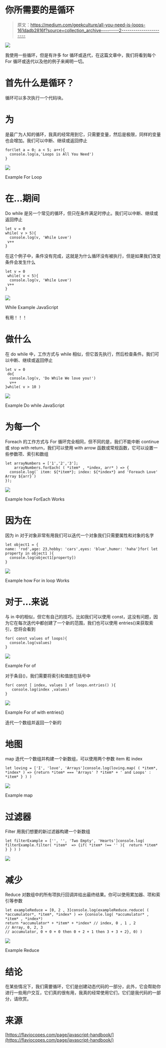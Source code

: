 # 你所需要的是循环

> 原文：<https://medium.com/geekculture/all-you-need-is-loops-161dadb2816f?source=collection_archive---------2----------------------->

![](img/2334b6595d0ecb5ddded96744e13c67f.png)

我使用一些循环，但是有许多 for 循环或迭代，在这篇文章中，我们将看到每个 For 循环或迭代以及他的例子来阐明一切。

# 首先什么是循环？

循环可以多次执行一个代码块。

# 为

是最广为人知的循环，我真的经常用到它，只需要变量，然后是极限，同样的变量也会增加。我们可以中断、继续或返回停止

```
for(let a = 0; a < 5; a++){
  console.log(a,'Loops is All You Need')
}
```

![](img/1f99b58e42a582d198a30e8395aa5081.png)

Example For Loop

# 在…期间

Do while 是另一个常见的循环，但只在条件满足时停止。我们可以中断、继续或返回停止

```
let v = 0
while( v > 5){
  console.log(v, 'While Love')
 v++
}
```

在这个例子中，条件没有完成，这就是为什么循环没有被执行，但是如果我们改变条件会发生什么

```
let v = 0
 while( v < 5){
  console.log(v, 'While Love')
 v++
}
```

![](img/be6a843a4f09ecb9f1a41c70506bfe6d.png)

While Example JavaScript

有用！！！

# 做什么

在 do while 中，工作方式与 while 相似，但它首先执行，然后检查条件。我们可以中断、继续或返回停止

```
let v = 0
 do{
  console.log(v, 'Do While We love you!')
  v++
}while( v > 10 )
```

![](img/dd010f0c5298bf8007ed3c8608fa55b8.png)

Example Do while JavaScript

# 为每一个

Foreach 的工作方式与 For 循环完全相同，但不同的是，我们不能中断 continue 或 stop with return，我们可以使用 with arrow 函数或常规函数，它可以设置一些参数项、索引和数组

```
let arrayNumbers = ['1','2','3'];
    arrayNumbers.forEach( ( *item* , *index, arr* ) => {
  console.log(` item: ${*item*}; index: ${*index*} and 'Foreach Love' Array ${arr}`)
});
```

![](img/b95a0b32c3ec0e23122fb323559d6ff6.png)

Example how ForEach Works

# 因为在

因为 in 对于对象非常有用我们可以迭代一个对象我们只需要属性和对象的名字

```
let object1 = {
name: 'rod',age: 23,hobby: 'cars',eyes: 'blue',humor: 'haha'}for( let property in object1 ){
  console.log(object1[property])
}
```

![](img/bcb10d02aaadc8354fe03b71a1f928fd.png)

Example how For in loop Works

# 对于...来说

与 in 中的相似，但它有自己的技巧，比如我们可以使用 const，这没有问题，因为它在每次迭代中都创建了一个新的范围，我们也可以使用 entries()来获取索引，您将会看到

```
for( const values of loops){
  console.log(values)
}
```

![](img/5553cddcbb86f107f5f8d37dfabf775d.png)

Example For of

对于条目()，我们需要将索引和值放在括号中

```
for( const [ index, values ] of loops.entries() ){
   console.log(index ,values)
}
```

![](img/f6f82a1d872b022c69f6bcee27fa51f6.png)

Example For of with entries()

迭代一个数组并返回一个新的

# 地图

map 迭代一个数组并构建一个新数组，可以使用两个参数 item 和 index

```
let loving = ['I', 'love', 'Arrays']console.log(loving.map( ( *item*, *index* ) => {return *item* === 'Arrays' ? *item* + ' and Loops' : *item* } ) )
```

![](img/9b0150fec223d86f1228cc190ab926cc.png)

Example map

# 过滤器

Filter 用我们想要的新过滤器构建一个新数组

```
let filterExample = ['', '', 'Two Empty', 'Hearts']console.log( filterExample.filter( *item*  => {if( *item* !== '' ){  return *item* } } ) )
```

![](img/9fb5af70ecea38f981d15e8f576feb58.png)

# 减少

Reduce 对数组中的所有项执行回调并给出最终结果。你可以使用累加器、项和索引等参数

```
let exampleReduce = [0, 2 , 3]console.log(exampleReduce.reduce( ( *accumulator*, *item*, *index* ) => {console.log( *accumulator* , *item* , *index*)
return *accumulator* + *item* + *index* // index, 0 , 1 , 2
// Array, 0, 2, 3
// accumulator, 0 + 0 + 0 then 0 + 2 + 1 then 3 + 3 + 2}, 0) )
```

![](img/c3de055f40fa0c3117b6235682886440.png)

Example Reduce

# 结论

在某些情况下，我们需要循环，它们是创建动态代码的一部分，此外，它会帮助你进行一些用户交互，它们真的很有用，我真的经常使用它们，它们是我代码的一部分，请欣赏。

# 来源

[https://flaviocopes.com/page/javascript-handbook/](https://flaviocopes.com/page/javascript-handbook/)